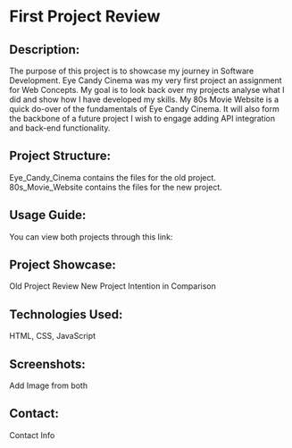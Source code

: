 # First Project Review

## Description:

The purpose of this project is to showcase my journey in Software Development. Eye Candy Cinema
was my very first project an assignment for Web Concepts. My goal is to look back over my projects
analyse what I did and show how I have developed my skills. My 80s Movie Website is a quick do-over
of the fundamentals of Eye Candy Cinema. It will also form the backbone of a future project I wish
to engage adding API integration and back-end functionality. 

## Project Structure: 

Eye_Candy_Cinema contains the files for the old project.
80s_Movie_Website contains the files for the new project.

## Usage Guide:

You can view both projects through this link: <Add Link>

## Project Showcase:

<todo> Old Project Review
<todo> New Project Intention in Comparison

## Technologies Used:

HTML, CSS, JavaScript

## Screenshots:

<todo> Add Image from both

## Contact: 

<todo> Contact Info


